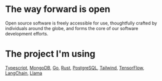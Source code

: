 # The way forward is open
Open source software is freely accessible for use, thoughtfully crafted by individuals around the globe, and forms the core of our software development efforts.

# The project I'm using

[Typescript](https://www.typescriptlang.org/), [MongoDB](https://www.mongodb.com/), [Go](https://go.dev/), [Rust](https://www.rust-lang.org/), [PostgreSQL](https://www.postgresql.org/), [Tailwind](https://tailwindcss.com/), [TensorFlow](https://tensorflow.org/), [LangChain](https://www.langchain.com/), [Llama](https://www.llama.com/)
